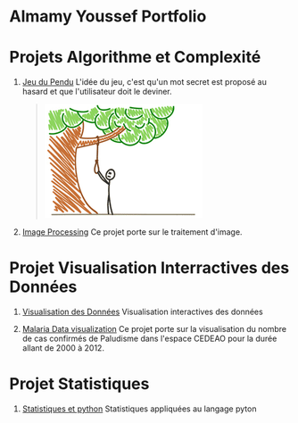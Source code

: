 # Almamy Youssef Portfolio

# Projets Algorithme et Complexité

  1. [Jeu du Pendu](https://github.com/AYLY92/Algorithmique-et-Complexite/tree/master/Semestre1/Projet-Hangman-master)
      L'idée du jeu, c'est qu'un mot secret est proposé au hasard et que l'utilisateur doit le deviner.
      > ![](https://github.com/AYLY92/almamy_youssouf_portfolio/blob/master/images/pendu.png)
      > 
  2. [Image Processing](https://github.com/AYLY92/Algorithmique-et-Complexite/tree/master/Semestre1/Projet%20Image%20Processing)
      Ce projet porte sur le traitement d'image.

# Projet Visualisation Interractives des Données

  1. [Visualisation des Données](https://github.com/AYLY92/Projet1-de-Visualisation-des-Donnees)
      Visualisation interactives des données
      
  2. [Malaria Data visualization]( https://groupdataviz.github.io/Malaria_dataviz/)
      Ce projet porte sur la visualisation du nombre de cas confirmés de Paludisme dans l'espace CEDEAO pour la durée allant de 2000 à      2012.
  
# Projet Statistiques

  1. [Statistiques et python](https://github.com/AYLY92/Statistiques)
      Statistiques appliquées au langage pyton
